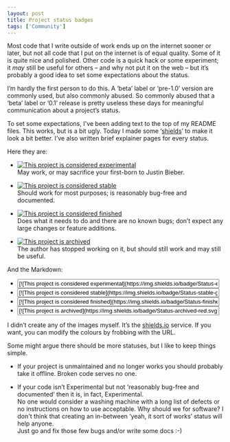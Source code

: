 ```yaml
---
layout: post
title: Project status badges
tags: ['Community']
---
```


Most code that I write outside of work ends up on the internet sooner or later,
but not all code that I put on the internet is of equal quality. Some of it is
quite nice and polished. Other code is a quick hack or some experiment; it *may*
still be useful for others – and why not put it on the web – but it’s probably a
good idea to set some expectations about the status.

I’m hardly the first person to do this. A ‘beta’ label or ‘pre-1.0’ version are
commonly used, but also commonly abused. So commonly abused that a ‘beta’ label
or ‘0.1’ release is pretty useless these days for meaningful communication about
a project’s status.

To set some expectations, I've been adding text to the top of my README files.
This works, but is a bit ugly. Today I made some
‘[shields](https://github.com/badges/shields)’ to make it look a bit better.
I’ve also written brief explainer pages for every status.

Here they are:

- [![This project is considered experimental](https://img.shields.io/badge/Status-experimental-red.svg)](https://www.arp242.net/status/experimental)  
  May work, or may sacrifice your first-born to Justin Bieber.

- [![This project is considered stable](https://img.shields.io/badge/Status-stable-green.svg)](https://www.arp242.net/status/stable)  
  Should work for most purposes; is reasonably bug-free and documented.

- [![This project is considered finished](https://img.shields.io/badge/Status-finished-green.svg)](https://www.arp242.net/status/finished)  
  Does what it needs to do and there are no known bugs; don’t expect any large
  changes or feature additions.

- [![This project is archived](https://img.shields.io/badge/Status-archived-red.svg)](https://www.arp242.net/status/archived)  
  The author has stopped working on it, but should still work and may still be
  useful.

And the Markdown:

- <input type="text" style="width: 98%;"
	value="[![This project is considered experimental](https://img.shields.io/badge/Status-experimental-red.svg)](https://www.arp242.net/status/experimental)">
- <input type="text" style="width: 98%"
	value="[![This project is considered stable](https://img.shields.io/badge/Status-stable-green.svg)](https://www.arp242.net/status/stable)">
- <input type="text" style="width: 98%"
	value="[![This project is considered finished](https://img.shields.io/badge/Status-finished-green.svg)](https://www.arp242.net/status/finished)">
- <input type="text" style="width: 98%"
	value="[![This project is archived](https://img.shields.io/badge/Status-archived-red.svg)](https://www.arp242.net/status/archived)">

I didn’t create any of the images myself. It’s the
[shields.io](http://shields.io/#your-badge) service. If you want, you can modify
the colours by frobbing with the URL.

Some might argue there should be more statuses, but I like to keep things
simple.

- If your project is unmaintained and no longer works you should probably take
  it offline. Broken code serves no one.

- If your code isn’t Experimental but not ‘reasonably bug-free and documented’
  then it is, in fact, Experimental.  
  No one would consider a washing machine with a long list of defects or no
  instructions on how to use acceptable. Why should we for software? I don't
  think that creating an in-between ‘yeah, it sort of works’ status will help
  anyone.  
  Just go and fix those few bugs and/or write some docs :-)

